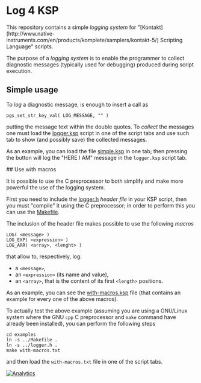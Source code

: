 # Log 4 KSP

This repository contains a simple *logging system* for
"[Kontakt](http://www.native-
instruments.com/en/products/komplete/samplers/kontakt-5/) Scripting Language"
scripts.

The purpose of a *logging system* is to enable the programmer to collect
diagnostic messages (typically used for debugging) produced during script
execution.

## Simple usage

To *log* a diagnostic message, is enough to insert a call as

	pgs_set_str_key_val( LOG_MESSAGE, "" )

putting the message text within the double quotes. To *collect* the messages one
must load the [logger.ksp](logger.ksp) script in one of the script tabs and use such tab to show (and possibly save) the collected messages.

As an example, you can load the file [simple.ksp](examples/simple.ksp) in one tab; then pressing the button will log the "HERE I AM" message in the `logger.ksp` script tab.

## Use with macros

It is possible to use the C preprocessor to both simplify and make more powerful the use of the logging system.

First you need to include the [logger.h](logger.h) *header file* in your KSP script, then you must "compile" it using the C preprocessor; in order to perform this you can use the [Makefile](Makefile).

The inclusion of the header file makes possible to use the following *macros*

	LOG( <message> )
	LOG_EXP( <expression> )
	LOG_ARR( <array>, <lenght> )

that allow to, respectively, log:

- a `<message>`,
- an `<expression>` (its name and value),
- an `<array>`, that is the content of its first `<length>` positions.

As an example, you can see the [with-macros.ksp](examples/with-macros.ksp) file (that contains an example for every one of the above macros).

To actually test the above example (assuming you are using a GNU/Linux system where the GNU `cpp` C preprocessor and `make` command have already been installed), you can perform the following steps

	cd examples
	ln -s ../Makefile .
	ln -s ../logger.h .
	make with-macros.txt

and then load the `with-macros.txt` file in one of the script tabs.


[![Analytics](https://ga-beacon.appspot.com/UA-49277456-5/log4ksp?pixel)](https://github.com/igrigorik/ga-beacon)
